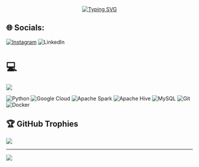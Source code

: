 <div align="center">
  <a href="https://git.io/typing-svg">
    <img src="https://readme-typing-svg.demolab.com?font=Fira+Code&weight=500&size=22&pause=1000&color=blue&center=true&vCenter=true&random=false&width=524&lines=+Welcome+to+my+profile!+" alt="Typing SVG">
  </a>
</div>


## 🌐 Socials:
[![Instagram](https://img.shields.io/badge/Instagram-%23E4405F.svg?logo=Instagram&logoColor=white)](https://instagram.com/05samuk) ![LinkedIn](https://img.shields.io/badge/LinkedIn-%230077B5.svg?logo=linkedin&logoColor=white)

# 💻 
![](https://github-readme-stats.vercel.app/api/top-langs/?username=05samuk&theme=dark&hide_border=false&include_all_commits=true&count_private=false&layout=compact)

![Python](https://img.shields.io/badge/python-3670A0?style=for-the-badge&logo=python&logoColor=ffdd54) ![Google Cloud](https://img.shields.io/badge/GoogleCloud-%234285F4.svg?style=for-the-badge&logo=google-cloud&logoColor=white) ![Apache Spark](https://img.shields.io/badge/Apache%20Spark-FDEE21?style=for-the-badge&logo=apachespark&logoColor=black) ![Apache Hive](https://img.shields.io/badge/Apache%20Hive-FDEE21?style=for-the-badge&logo=apachehive&logoColor=black) ![MySQL](https://img.shields.io/badge/mysql-4479A1.svg?style=for-the-badge&logo=mysql&logoColor=white) ![Git](https://img.shields.io/badge/git-%23F05033.svg?style=for-the-badge&logo=git&logoColor=white) ![Docker](https://img.shields.io/badge/docker-%230db7ed.svg?style=for-the-badge&logo=docker&logoColor=white)

## 🏆 GitHub Trophies
![](https://github-profile-trophy.vercel.app/?username=05samuk&theme=radical&no-frame=false&no-bg=false&margin-w=4)

---
[![](https://visitcount.itsvg.in/api?id=05samuk&icon=0&color=12)](https://visitcount.itsvg.in)



